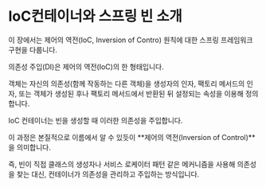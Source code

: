 # IoC컨테이너와 스프링 빈 소개

이 장에서는 제어의 역전(IoC, Inversion of Contro) 원칙에 대한 스프링 프레임워크 구현을 다룹니다.

의존성 주입(DI)은 제어의 역전(IoC)의 한 형태입니다. 

객체는 자신의 의존성(함께 작동하는 다른 객체)을 생성자의 인자, 팩토리 메서드의 인자, 또는 객체가 생성된 후나 팩토리 메서드에서 반환된 뒤 설정되는 속성을 이용해 정의합니다.

IoC 컨테이너는 빈을 생성할 때 이러한 의존성을 주입합니다.

이 과정은 본질적으로 이름에서 알 수 있듯이 **제어의 역전(Inversion of Control)**을 의미합니다.

즉, 빈이 직접 클래스의 생성자나 서비스 로케이터 패턴 같은 메커니즘을 사용해 의존성을 찾는 대신, 컨테이너가 의존성을 관리하고 주입하는 방식입니다.

